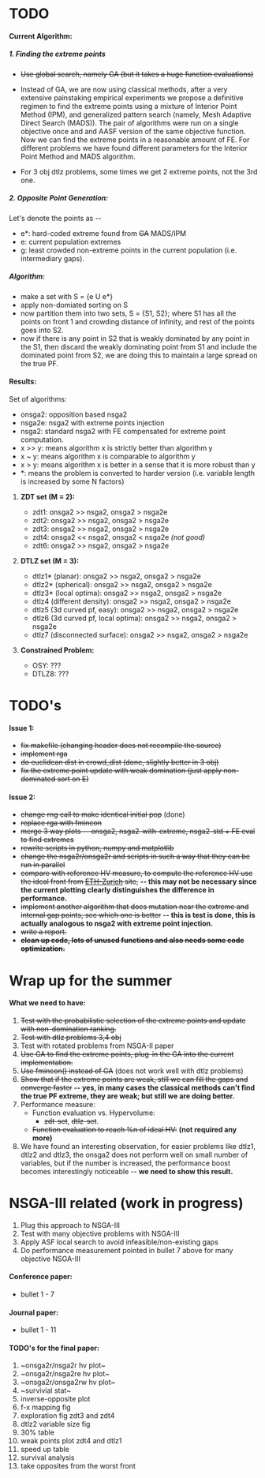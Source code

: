 TODO
=====

#### **Current Algorithm:**

##### **1. Finding the extreme points**

- ~~Use global search, namely GA (but it takes a huge function evaluations)~~

- Instead of GA, we are now using classical methods, after a very extensive painstaking empirical experiments we propose a definitive regimen to find the extreme points using a mixture of Interior Point Method (IPM), and generalized pattern search (namely, Mesh Adaptive Direct Search (MADS)). The pair of algorithms were run on a single objective once and and AASF version of the same objective function. Now we can find the extreme points in a reasonable amount of FE. For different problems we have found different parameters for the Interior Point Method and MADS algorithm.

- For 3 obj dtlz problems, some times we get 2 extreme points, not the 3rd one.

##### **2. Opposite Point Generation:**
Let's denote the points as --

- e*: hard-coded extreme found from ~~GA~~ MADS/IPM
- e: current population extremes
- g: least crowded non-extreme points in the current population (i.e. intermediary gaps).

##### *Algorithm:*
- make a set with S = {e U e*}
- apply non-domiated sorting on S
- now partition them into two sets, S = {S1, S2}; where S1 has all the points on front 1 and crowding distance of infinity, and rest of the points goes into S2.
- now if there is any point in S2 that is weakly dominated by any point in the S1, then discard the weakly dominating point from S1 and include the dominated point from S2, we are doing this to maintain a large spread on the true PF.

#### **Results:**

Set of algorithms: 

- onsga2: opposition based nsga2
- nsga2e: nsga2 with extreme points injection
- nsga2: standard nsga2 with FE compensated for extreme point computation. 
- x >> y: means algorithm x is strictly better than algorithm y
- x ~ y: means algorithm x is comparable to algorithm y
- x > y: means algorithm x is better in a sense that it is more robust than y
- *: means the problem is converted to harder version (i.e. variable length is increased by some N factors)

1. **ZDT set (M = 2):**
    - zdt1: onsga2 >> nsga2, onsga2 > nsga2e 
    - zdt2: onsga2 >> nsga2, onsga2 > nsga2e 
    - zdt3: onsga2 >> nsga2, onsga2 > nsga2e 
    - zdt4: onsga2 << nsga2, onsga2 < nsga2e *(not good)*
    - zdt6: onsga2 >> nsga2, onsga2 > nsga2e 

2. **DTLZ set (M = 3):**
   - dtlz1* (planar): onsga2 >> nsga2, onsga2 > nsga2e
   - dtlz2* (spherical): onsga2 >> nsga2, onsga2 > nsga2e
   - dtlz3* (local optima): onsga2 >> nsga2, onsga2 > nsga2e
   - dtlz4 (different density): onsga2 >> nsga2, onsga2 > nsga2e
   - dtlz5 (3d curved pf, easy): onsga2 >> nsga2, onsga2 > nsga2e
   - dtlz6 (3d curved pf, local optima): onsga2 >> nsga2, onsga2 > nsga2e
   - dtlz7 (disconnected surface): onsga2 >> nsga2, onsga2 > nsga2e
 
3. **Constrained Problem:**
   - OSY: ???
   - DTLZ8: ???

TODO's
=======

#### **Issue 1:**
* ~~fix makefile (changing header does not recompile the source)~~
* ~~implement rga~~
* ~~do euclidean dist in crowd_dist (done, slightly better in 3 obj)~~
* ~~fix the extreme point update with weak domination (just apply non-dominated sort on E)~~

#### **Issue 2:**
* ~~change rng call to make identical initial pop~~ (done)
* ~~replace rga with fmincon~~
* ~~merge 3 way plots -- onsga2, nsga2-with-extreme, nsga2-std + FE eval to find extremes~~
* ~~rewrite scripts in python, numpy and matplotlib~~
* ~~change the nsga2r/onsga2r and scripts in such a way that they can be run in parallel~~
* ~~compare with reference HV measure, to compute the reference HV use the ideal front from [ETH-Zurich](http://people.ee.ethz.ch/~sop/download/supplementary/testproblems/zdt1/index.php) site,~~ **-- this may not be necessary since the current plotting clearly distinguishes the difference in performance.**
* ~~implement another algorithm that does mutation near the extreme and internal gap points, see which one is better~~ **-- this is test is done, this is actually analogous to nsga2 with extreme point injection.**
* ~~write a report.~~
* ~~**clean up code, lots of unused functions and also needs some code optimization.**~~

Wrap up for the summer
====================

#### What we need to have:
1. ~~Test with the probabilistic selection of the extreme points and update with non-domination ranking.~~
2. ~~Test with dtlz problems 3,4 obj~~
4. Test with rotated problems from NSGA-II paper
5. ~~Use GA to find the extreme points, plug-in the GA into the current implementation.~~
6. ~~Use fmincon() instead of GA~~ (does not work well with dtlz problems)
7. ~~Show that if the extreme points are weak, still we can fill the gaps and converge faster~~ **-- yes, in many cases the classical methods can't find the true PF extreme, they are weak; but still we are doing better.**
8. Performance measure:
	* Function evaluation vs. Hypervolume:
		- ~~zdt-set~~, ~~dtlz-set~~.
	* ~~Function evaluation to reach %n of ideal HV:~~ **(not required any more)**
9. We have found an interesting observation, for easier problems like dtlz1, dtlz2 and dtlz3, the onsga2 does not perform well on small number of variables, but if the number is increased, the performance boost becomes interestingly noticeable -- **we need to show this result.**

NSGA-III related (work in progress)
=============================

1. Plug this approach to NSGA-III
2. Test with many objective problems with NSGA-III 
3. Apply ASF local search to avoid infeasible/non-existing gaps
4. Do performance measurement pointed in bullet 7 above for many objective NSGA-III

#### **Conference paper:**
- bullet 1 - 7

#### **Journal paper:**
- bullet 1 - 11

#### **TODO's for the final paper:**
1. ~onsga2r/nsga2r hv plot~
2. ~onsga2r/nsga2re hv plot~
3. ~onsga2r/onsga2rw hv plot~
4. ~survivial stat~
5. inverse-opposite plot
6. f-x mapping fig
7. exploration fig zdt3 and zdt4
8. dtlz2 variable size fig
9. 30% table
10. weak points plot zdt4 and dtlz1
11. speed up table
12. survival analysis
13. take opposites from the worst front

